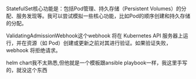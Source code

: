 StatefulSet核心功能是：包括Pod管理、持久存储（Persistent Volumes）的分配、服务发现等。我可以尝试模拟一些核心功能，比如Pod的顺序创建和持久存储的分配。

ValidatingAdmissionWebhook这个webhook 将在 Kubernetes API 服务器上运行，并在资源（如 Pod）创建或更新之前对其进行验证。如果验证失败，webhook 将拒绝请求。

helm chart我不太熟悉,但他就是一个模板跟ansible playbook一样，我这里手写的，就没这个东西
